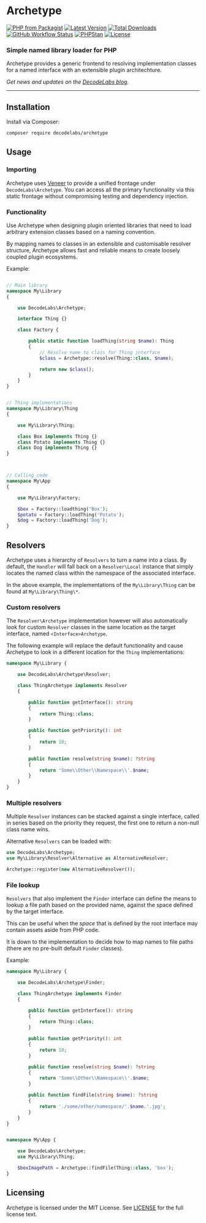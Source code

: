 # Archetype

[![PHP from Packagist](https://img.shields.io/packagist/php-v/decodelabs/archetype?style=flat)](https://packagist.org/packages/decodelabs/archetype)
[![Latest Version](https://img.shields.io/packagist/v/decodelabs/archetype.svg?style=flat)](https://packagist.org/packages/decodelabs/archetype)
[![Total Downloads](https://img.shields.io/packagist/dt/decodelabs/archetype.svg?style=flat)](https://packagist.org/packages/decodelabs/archetype)
[![GitHub Workflow Status](https://img.shields.io/github/workflow/status/decodelabs/archetype/Integrate)](https://github.com/decodelabs/archetype/actions/workflows/integrate.yml)
[![PHPStan](https://img.shields.io/badge/PHPStan-enabled-44CC11.svg?longCache=true&style=flat)](https://github.com/phpstan/phpstan)
[![License](https://img.shields.io/packagist/l/decodelabs/archetype?style=flat)](https://packagist.org/packages/decodelabs/archetype)

### Simple named library loader for PHP

Archetype provides a generic frontend to resolving implementation classes for a named interface with an extensible plugin architechture.

_Get news and updates on the [DecodeLabs blog](https://blog.decodelabs.com/tag/decodelabs-archetype)._

---

## Installation

Install via Composer:

```bash
composer require decodelabs/archetype
```

## Usage

### Importing

Archetype uses [Veneer](https://github.com/decodelabs/veneer) to provide a unified frontage under <code>DecodeLabs\Archetype</code>.
You can access all the primary functionality via this static frontage without compromising testing and dependency injection.


### Functionality

Use Archetype when designing plugin oriented libraries that need to load arbitrary extension classes based on a naming convention.

By mapping names to classes in an extensible and customisable resolver structure, Archetype allows fast and reliable means to create loosely coupled plugin ecosystems.

Example:

```php

// Main library
namespace My\Library
{

    use DecodeLabs\Archetype;

    interface Thing {}

    class Factory {

        public static function loadThing(string $name): Thing
        {
            // Resolve name to class for Thing interface
            $class = Archetype::resolve(Thing::class, $name);

            return new $class();
        }
    }
}


// Thing implementations
namespace My\Library\Thing
{

    use My\Library\Thing;

    class Box implements Thing {}
    class Potato implements Thing {}
    class Dog implements Thing {}
}



// Calling code
namespace My\App
{

    use My\Library\Factory;

    $box = Factory::loadthing('Box');
    $potato = Factory::loadThing('Potato');
    $dog = Factory::loadThing('Dog');
}
```

## Resolvers

Archetype uses a hierarchy of <code>Resolvers</code> to turn a name into a class. By default, the <code>Handler</code> will fall back on a <code>Resolver\Local</code> instance that simply locates the named class within the namespace of the associated interface.

In the above example, the implementations of the <code>My\Library\Thing</code> can be found at <code>My\Library\Thing\\*</code>.


### Custom resolvers

The <code>Resolver\Archetype</code> implementation however will also automatically look for custom <code>Resolver</code> classes in the same location as the target interface, named <code>\<Interface\>Archetype</code>.

The following example will replace the default functionality and cause Archetype to look in a different location for the <code>Thing</code> implementations:

```php
namespace My\Library {

    use DecodeLabs\Archetype\Resolver;

    class ThingArchetype implements Resolver
    {

        public function getInterface(): string
        {
            return Thing::class;
        }

        public function getPriority(): int
        {
            return 10;
        }

        public function resolve(string $name): ?string
        {
            return 'Some\\Other\\Namespace\\'.$name;
        }
    }
}
```

### Multiple resolvers

Multiple <code>Resolver</code> instances can be stacked against a single interface, called in series based on the priority they request, the first one to return a non-null class name wins.

Alternative <code>Resolvers</code> can be loaded with:

```php
use DecodeLabs\Archetype;
use My\Library\Resolver\Alternative as AlternativeResolver;

Archetype::register(new AlternativeResolver());
```

### File lookup

<code>Resolvers</code> that also implement the <code>Finder</code> interface can define the means to lookup a file path based on the provided name, against the space defined by the target interface.

This can be useful when the _space_ that is defined by the root interface may contain assets aside from PHP code.

It is down to the implementation to decide how to map names to file paths (there are no pre-built default <code>Finder</code> classes).

Example:

```php
namespace My\Library {

    use DecodeLabs\Archetype\Finder;

    class ThingArchetype implements Finder
    {

        public function getInterface(): string
        {
            return Thing::class;
        }

        public function getPriority(): int
        {
            return 10;
        }

        public function resolve(string $name): ?string
        {
            return 'Some\\Other\\Namespace\\'.$name;
        }

        public function findFile(string $name): ?string
        {
            return './some/other/namespace/'.$name.'.jpg';
        }
    }
}


namespace My\App {

    use DecodeLabs\Archetype;
    use My\Library\Thing;

    $boxImagePath = Archetype::findFile(Thing::class, 'box');
}
```


## Licensing
Archetype is licensed under the MIT License. See [LICENSE](./LICENSE) for the full license text.
